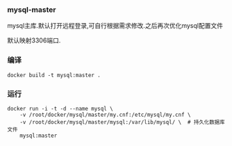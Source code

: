 ### mysql-master

mysql主库.默认打开远程登录,可自行根据需求修改.之后再次优化mysql配置文件

默认映射3306端口.


### 编译

```shell
docker build -t mysql:master .
```


### 运行

```shell
docker run -i -t -d --name mysql \
	-v /root/docker/mysql/master/my.cnf:/etc/mysql/my.cnf \
	-v /root/docker/mysql/master/mysql:/var/lib/mysql/ \  # 持久化数据库文件
	mysql:master
```